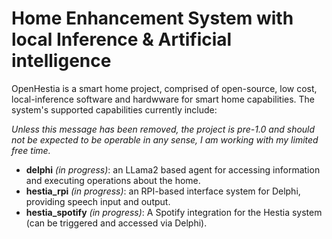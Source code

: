 # Home Enhancement System with local Inference & Artificial intelligence

OpenHestia is a smart home project, comprised of open-source, low cost, local-inference software and hardwware for smart home capabilities. The system's supported capabilities currently include:

*Unless this message has been removed, the project is pre-1.0 and should not be expected to be operable in any sense, I am working with my limited free time.* 

- **delphi** *(in progress)*: an LLama2 based agent for accessing information and executing operations about the home.
- **hestia_rpi** *(in progress)*: an RPI-based interface system for Delphi, providing speech input and output.
- **hestia_spotify** *(in progress)*: A Spotify integration for the Hestia system (can be triggered and accessed via Delphi).
